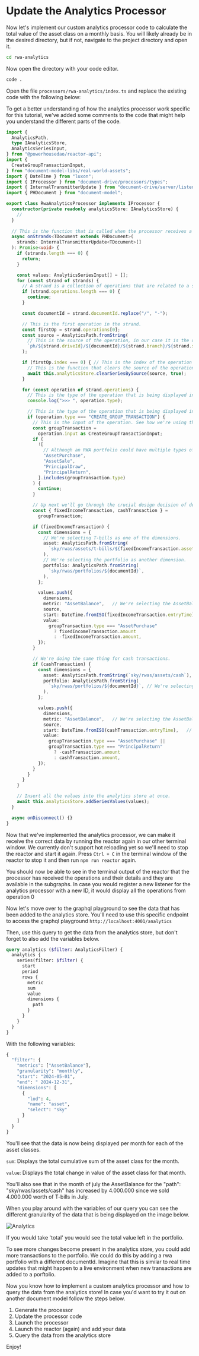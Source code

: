 # Update the Analytics Processor

Now let's implement our custom analytics processor code to calculate the total value of the asset class on a monthly basis.
You will likely already be in the desired directory, but if not, navigate to the project directory and open it.

```bash
cd rwa-analytics
```

Now open the directory with your code editor. 

```bash
code .
```

Open the file `processors/rwa-analytics/index.ts` and replace the existing code with the following below:

To get a better understanding of how the analytics processor work specific for this tutorial, we've added some comments to the code that might help you understand the different parts of the code.

```typescript
import {
  AnalyticsPath,
  type IAnalyticsStore,
  AnalyticsSeriesInput,
} from "@powerhousedao/reactor-api";
import {
  CreateGroupTransactionInput,
} from "document-model-libs/real-world-assets";
import { DateTime } from "luxon";
import { IProcessor } from "document-drive/processors/types";
import { InternalTransmitterUpdate } from "document-drive/server/listener/transmitter/internal";
import { PHDocument } from "document-model";

export class RwaAnalyticsProcessor implements IProcessor {
  constructor(private readonly analyticsStore: IAnalyticsStore) {
    //
  }
  
  // This is the function that is called when the processor receives a new strand.
  async onStrands<TDocument extends PHDocument>(
    strands: InternalTransmitterUpdate<TDocument>[]
  ): Promise<void> {
    if (strands.length === 0) {
      return;
    }

    const values: AnalyticsSeriesInput[] = [];
    for (const strand of strands) {
      // A strand is a collection of operations that are related to a single document and contain the data for the document.
      if (strand.operations.length === 0) {
        continue;
      }

      const documentId = strand.documentId.replace("/", "-");

      // This is the first operation in the strand.
      const firstOp = strand.operations[0];
      const source = AnalyticsPath.fromString(
        // This is the source of the operation, in our case it is the driveId, documentId, branch and scope.
        `ph/${strand.driveId}/${documentId}/${strand.branch}/${strand.scope}`,
      );

      if (firstOp.index === 0) { // This is the index of the operation in the strand.
        // This is the function that clears the source of the operation since there could be data existing from previous runs for the same document to avoid double counting.
        await this.analyticsStore.clearSeriesBySource(source, true);
      }

      for (const operation of strand.operations) {	
        // This is the type of the operation that is being displayed in the terminal.
        console.log(">>> ", operation.type);

        // This is the type of the operation that is being displayed in the terminal.
        if (operation.type === "CREATE_GROUP_TRANSACTION") {
          // This is the input of the operation. See how we're using the GroupTransactionInput type from the document model.
          const groupTransaction =
            operation.input as CreateGroupTransactionInput;
          if (
            ![
              // Although an RWA portfolio could have multiple types of transactions, we're only interested in the ones that are relevant to our analytics.
              "AssetPurchase",
              "AssetSale",
              "PrincipalDraw",
              "PrincipalReturn",
            ].includes(groupTransaction.type)
          ) {
            continue;
          }

          // Up next we'll go through the crucial design decision of defining the different dimensions or categories that are relevant to our analytics and queries. In this case we'll create 2 series values for each transaction type. Cash and Fixed Income transactions.
          const { fixedIncomeTransaction, cashTransaction } =
            groupTransaction;

          if (fixedIncomeTransaction) {
            const dimensions = {
              // We're selecting T-bills as one of the dimensions.
              asset: AnalyticsPath.fromString(
                `sky/rwas/assets/t-bills/${fixedIncomeTransaction.assetId}`
              ),
              // We're selecting the portfolio as another dimension.	
              portfolio: AnalyticsPath.fromString(
                `sky/rwas/portfolios/${documentId}`,
              ),
            };

            values.push({
              dimensions,
              metric: "AssetBalance",	// We're selecting the AssetBalance metric.
              source,
              start: DateTime.fromISO(fixedIncomeTransaction.entryTime),	// We're selecting the entryTime as the start of the series value.
              value:
                groupTransaction.type === "AssetPurchase"
                  ? fixedIncomeTransaction.amount
                  : -fixedIncomeTransaction.amount,
            });
          }

          // We're doing the same thing for cash transactions.
          if (cashTransaction) {
            const dimensions = {
              asset: AnalyticsPath.fromString(`sky/rwas/assets/cash`), // We're selecting cash as one of the dimensions.
              portfolio: AnalyticsPath.fromString(
                `sky/rwas/portfolios/${documentId}`, // We're selecting the portfolio as another dimension since we want to know the cash balance for each portfolio. Each portfolio has a unique documentId. We can then later group or separate by this analytics dimension. We will then also be able to use this dimension to query the cash balance for each portfolio or select a specific portfolio but combine it with other dimensions to get more specific data such as the cash balance for each portfolio for each month. We'll be able to make any combination of hierarchies of dimensions to cut & slice the data we want.
              ),
            };

            values.push({
              dimensions,
              metric: "AssetBalance",	// We're selecting the AssetBalance metric for our tutorial scenario
              source,
              start: DateTime.fromISO(cashTransaction.entryTime),	// We're selecting the entryTime as the start of the series value.
              value:
                groupTransaction.type === "AssetPurchase" ||
                groupTransaction.type === "PrincipalReturn"
                  ? -cashTransaction.amount	
                  : cashTransaction.amount,	
            });
          }
        }
      }
    }

    // Insert all the values into the analytics store at once.
    await this.analyticsStore.addSeriesValues(values);
  }

  async onDisconnect() {}
}
```

Now that we've implemented the analytics processor, we can make it receive the correct data by running the reactor again in our other terminal window. We currently don't support hot reloading yet so we'll need to stop the reactor and start it again. Press `Ctrl + C` in the terminal window of the reactor to stop it and then run `npm run reactor` again.

You should now be able to see in the terminal output of the reactor that the processor has received the operations and their details and they are available in the subgraphs. In case you would register a new listener for the analytics processor with a new ID, it would display all the operations from operation 0

Now let's move over to the graphql playground to see the data that has been added to the analytics store.
You'll need to use this specific endpoint to access the graphql playground `http://localhost:4001/analytics`

Then, use this query to get the data from the analytics store, but don't forget to also add the variables below.

```graphql
query analytics ($filter: AnalyticsFilter) {
  analytics {
    series(filter: $filter) {
      start
      period
      rows {
        metric
        sum
        value
        dimensions {
          path
        }
      }
    }
  }
}
```
With the following variables: 

```graphql
{
  "filter": {
    "metrics": ["AssetBalance"],
    "granularity": "monthly",
    "start": "2024-05-01",
    "end": " 2024-12-31",
    "dimensions": [
      {
        "lod": 4,
        "name": "asset",
        "select": "sky"
      }
    ]
  }  
}
```

You'll see that the data is now being displayed per month for each of the asset classes. 

`sum`: Displays the total cumulative sum of the asset class for the month.

`value`: Displays the total change in value of the asset class for that month.

You'll also see that in the month of july the AssetBalance for the "path": "sky/rwas/assets/cash" has increased by 4.000.000 since we sold 4.000.000 worth of T-bills in July.

When you play around with the variables of our query you can see the different granularity of the data that is being displayed on the image below.

![Analytics](./images/granularity.png)

If you would take 'total' you would see the total value left in the portfolio.

To see more changes become present in the analytics store, you could add more transactions to the portfolio. We could do this by adding a rwa portfolio with a different documentId. 
Imagine that this is similar to real time updates that might happen to a live environment when new transactions are added to a porftolio. 

Now you know how to implement a custom analytics processor and how to query the data from the analytics store! 
In case you'd want to try it out on another document model follow the steps below.

1. Generate the processor
2. Update the processor code
3. Launch the processor
4. Launch the reactor (again) and add your data
5. Query the data from the analytics store

Enjoy! 
